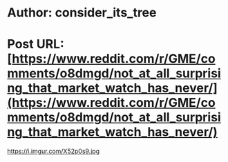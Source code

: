 # Author: consider_its_tree
# Post URL: [https://www.reddit.com/r/GME/comments/o8dmgd/not_at_all_surprising_that_market_watch_has_never/](https://www.reddit.com/r/GME/comments/o8dmgd/not_at_all_surprising_that_market_watch_has_never/)


https://i.imgur.com/X52p0s9.jpg